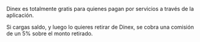 Dinex es totalmente gratis para quienes pagan por servicios a través de la aplicación.

Si cargas saldo, y luego lo quieres retirar de Dinex, se cobra una comisión de un 5% sobre el monto retirado.